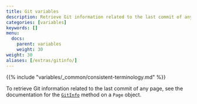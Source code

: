 ```yaml
---
title: Git variables
description: Retrieve Git information related to the last commit of any page.
categories: [variables]
keywords: []
menu:
  docs:
    parent: variables
    weight: 30
weight: 30
aliases: [/extras/gitinfo/]
---
```


{{% include "variables/_common/consistent-terminology.md" %}}

To retrieve Git information related to the last commit of any page, see the documentation for the [`GitInfo`] method on a `Page` object.

[`GitInfo`]: /methods/page/gitinfo
